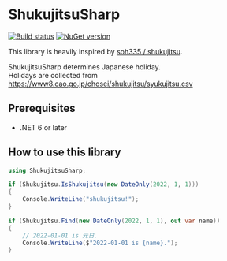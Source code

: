 # ShukujitsuSharp
[![Build status](https://github.com/SIkebe/ShukujitsuSharp/workflows/CI/badge.svg)](https://github.com/SIkebe/ShukujitsuSharp/actions?query=workflow%3A%22CI%22)
[![NuGet version](https://badge.fury.io/nu/ShukujitsuSharp.svg)](https://badge.fury.io/nu/ShukujitsuSharp)

This library is heavily inspired by [soh335 / shukujitsu](https://github.com/soh335/shukujitsu/).

ShukujitsuSharp determines Japanese holiday.  
Holidays are collected from https://www8.cao.go.jp/chosei/shukujitsu/syukujitsu.csv

## Prerequisites
* .NET 6 or later

## How to use this library
```csharp
using ShukujitsuSharp;

if (Shukujitsu.IsShukujitsu(new DateOnly(2022, 1, 1)))
{
    Console.WriteLine("shukujitsu!");
}

if (Shukujitsu.Find(new DateOnly(2022, 1, 1), out var name))
{
    // 2022-01-01 is 元日.
    Console.WriteLine($"2022-01-01 is {name}.");
}
```
